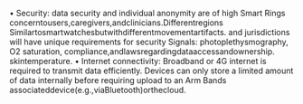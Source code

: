 • Security: data security and individual anonymity are of high
Smart Rings concerntousers,caregivers,andclinicians.Differentregions
Similartosmartwatchesbutwithdifferentmovementartifacts. and jurisdictions will have unique requirements for security
Signals: photoplethysmography, O2 saturation, compliance,andlawsregardingdataaccessandownership.
skintemperature. • Internet connectivity: Broadband or 4G internet is required
to transmit data efficiently. Devices can only store a limited
amount of data internally before requiring upload to an
Arm Bands associateddevice(e.g.,viaBluetooth)orthecloud.